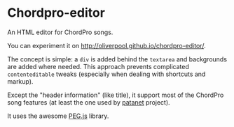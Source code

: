 # Chordpro-editor
An HTML editor for ChordPro songs.

You can experiment it on http://oliverpool.github.io/chordpro-editor/.

The concept is simple: a `div` is added behind the `textarea` and backgrounds are added where needed.
This approach prevents complicated `contenteditable` tweaks (especially when dealing with shortcuts and markup).

Except the "header information" (like title), it support most of the ChordPro song features (at least the one used by [patanet](https://github.com/patacrep/patanet) project).

It uses the awesome [PEG.js](http://pegjs.org/) library.
